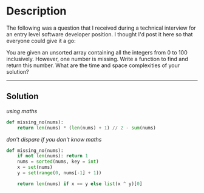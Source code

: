 # Description

The following was a question that I received during a technical interview for an entry level software developer position. I thought I'd post it here so that everyone could give it a go:

You are given an unsorted array containing all the integers from 0 to 100 inclusively. However, one number is missing. Write a function to find and return this number. What are the time and space complexities of your solution?

---

## Solution

_using maths_

```py
def missing_no(nums):
    return len(nums) * (len(nums) + 1) // 2 - sum(nums)
```

_don't dispare if you don't know maths_

```py
def missing_no(nums):
    if not len(nums): return 1
    nums = sorted(nums, key = int)
    x = set(nums)
    y = set(range(0, nums[-1] + 1))

    return len(nums) if x == y else list(x ^ y)[0]
```
